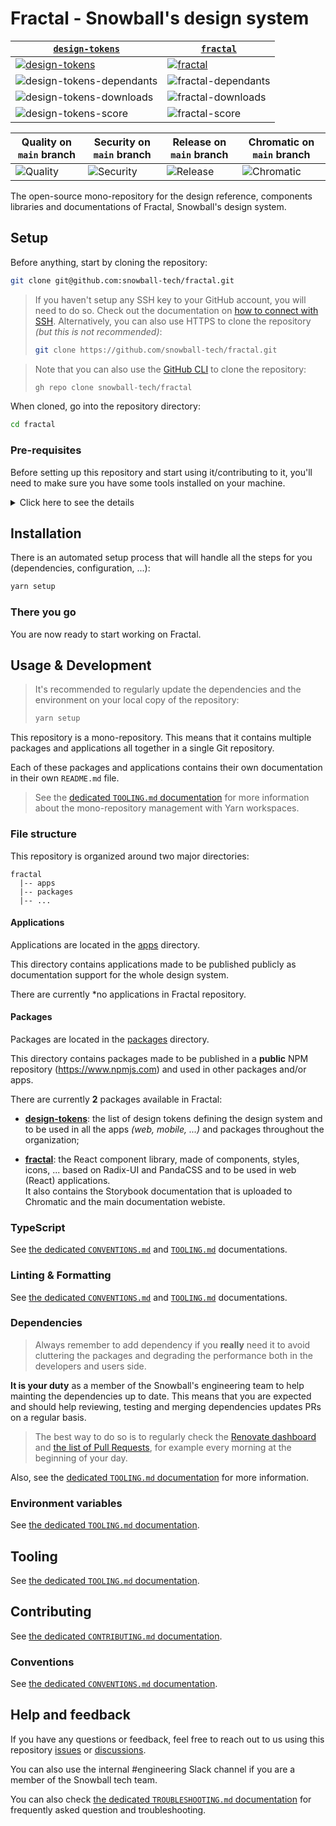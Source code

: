 # Fractal - Snowball's design system

<!-- prettier-ignore-start -->
| [`design-tokens`](./packages/design-tokens) | [`fractal`](./packages/fractal) |
| - | - |
| [![design-tokens](https://img.shields.io/npm/v/@snowball-tech/design-tokens)](https://www.npmjs.com/package/@snowball-tech/design-tokens) | [![fractal](https://img.shields.io/npm/v/@snowball-tech/fractal)](https://www.npmjs.com/package/@snowball-tech/fractal) |
| ![design-tokens-dependants](https://img.shields.io/librariesio/dependents/npm/@snowball-tech/design-tokens) | ![fractal-dependants](https://img.shields.io/librariesio/dependents/npm/@snowball-tech/fractal) |
| ![design-tokens-downloads](https://img.shields.io/npm/dt/@snowball-tech/design-tokens) | ![fractal-downloads](https://img.shields.io/npm/dt/@snowball-tech/fractal) |
| ![design-tokens-score](https://img.shields.io/npms-io/final-score/@snowball-tech/design-tokens) | ![fractal-score](https://img.shields.io/npms-io/final-score/@snowball-tech/fractal) |

| Quality on `main` branch | Security on `main` branch | Release on `main` branch | Chromatic on `main` branch |
| - | - | - | - |
| ![Quality](https://github.com/snowball-tech/fractal/actions/workflows/quality.yml/badge.svg?branch=main&event=push) | ![Security](https://github.com/snowball-tech/fractal/actions/workflows/security.yml/badge.svg?branch=main&event=push) | ![Release](https://github.com/snowball-tech/fractal/actions/workflows/release.yml/badge.svg?branch=main&event=push) | ![Chromatic](https://github.com/snowball-tech/fractal/actions/workflows/storybook.yml/badge.svg?branch=main&event=push) |
<!-- prettier-ignore-end -->

The open-source mono-repository for the design reference, components libraries
and documentations of Fractal, Snowball's design system.

## Setup

Before anything, start by cloning the repository:

```bash
git clone git@github.com:snowball-tech/fractal.git
```

> If you haven't setup any SSH key to your GitHub account, you will need to do
> so. Check out the documentation on
> [how to connect with SSH](https://docs.github.com/en/authentication/connecting-to-github-with-ssh).
> Alternatively, you can also use HTTPS to clone the repository _(but this is
> not recommended)_:
>
> ```bash
> git clone https://github.com/snowball-tech/fractal.git
> ```

> Note that you can also use the [GitHub CLI](https://cli.github.com/) to clone
> the repository:
>
> ```bash
> gh repo clone snowball-tech/fractal
> ```

When cloned, go into the repository directory:

```bash
cd fractal
```

### Pre-requisites

Before setting up this repository and start using it/contributing to it, you'll
need to make sure you have some tools installed on your machine.

<details>
  <summary>Click here to see the details</summary>

### **MacOS only**

<details>
<summary>Click for more information</summary>

If you are on MacOS, you will need some extra things to make the steps below
easier.

1. **Homebrew**

First of all, you will need [HomeBrew](https://brew.sh/):

```bash
/bin/bash -c "$(curl -fsSL https://raw.githubusercontent.com/Homebrew/install/HEAD/install.sh)"
```

> You can always check the [official documentation](https://brew.sh) if you have
> any question or issue

4. **Shell**

You are probably using Zsh as your default shell.

Some steps below are updating the `.zshrc` file in your home directory.
So we have to make sure this file exists:

```bash
touch ~/.zshrc
```

If you are using Bash as your default shell, run:

```bash
touch ~/.bash_profile
```

> These commands may give you an error if the files already existed.
> You can ignore it.

</details>

### **NodeJS**

To be able to work with this repository, you will have to have a working version
of NodeJS.

You can simply install the latest version of the 18.x.x LTS branch

> Vercel does not support NodeJS v20 yet.

To do so, it's recommended to use a Node Version Manager like
[NVM](https://github.com/nvm-sh/nvm) or [N](https://github.com/tj/n)

#### **NVM**

```bash
curl -o- https://raw.githubusercontent.com/nvm-sh/nvm/v0.39.3/install.sh | bash
```

> Note that you may check on the
> [official installation documentation](https://github.com/nvm-sh/nvm#install--update-script)
> if a newer version is available.

> You can always check the
> [official documentation](https://github.com/nvm-sh/nvm#node-version-manager---)
> if you have any question or issue

Then restart your terminal _(on MacOS you have to completely quit the Terminal
application before restarting it)_.

Then you can make NVM automatically select the appropriate NodeJS version for
the repository:

```bash
nvm use
```

#### **N**

```bash
curl -L https://bit.ly/n-install | bash
```

Then restart your terminal _(on MacOS you have to completely quit the Terminal
application before restarting it)_.

> Alternatively, on MacOS you can also run:
>
> ```bash
> brew install n
> ```
>
> And then restart your terminal by completely quitting the Terminal application
> and restarting it.

> You can always check the
> [official installation documentation](https://github.com/mklement0/n-install#n-install-mdash-introduction)
> and the [official documentation](https://github.com/tj/n#n--interactively-manage-your-nodejs-versions)
> if you have any question or issue

Then you can make N automatically select the appropriate NodeJS version for
the repository:

```bash
n auto
```

### **Yarn**

This mono-repository is base on Yarn Workspaces.
So you'll have to have [Yarn](https://yarnpkg.com/) on its 4.x.x version.

When having NodeJS installed, simply run:

```bash
corepack enable
corepack prepare yarn@stable --activate
```

> You can always check the
> [official installation documentation](https://yarnpkg.com/getting-started/install)
> if you have any question or issue

Then make sure you have the latest 4.x.x version installed:

```bash
yarn --version
```

This should output a 4.x.x version _(e.g. "4.0.2")_.

</details>

## Installation

There is an automated setup process that will handle all the steps for you
(dependencies, configuration, ...):

```bash
yarn setup
```

### There you go

You are now ready to start working on Fractal.

## Usage & Development

> It's recommended to regularly update the dependencies and the environment on
> your local copy of the repository:
>
> ```bash
> yarn setup
> ```

This repository is a mono-repository. This means that it contains multiple
packages and applications all together in a single Git repository.

Each of these packages and applications contains their own documentation in
their own `README.md` file.

> See the [dedicated `TOOLING.md` documentation](./docs/TOOLING.md) for more
> information about the mono-repository management with Yarn workspaces.

### File structure

This repository is organized around two major directories:

```text
fractal
  |-- apps
  |-- packages
  |-- ...
```

#### Applications

Applications are located in the [apps](./apps) directory.

This directory contains applications made to be published publicly as
documentation support for the whole design system.

There are currently \*no applications in Fractal repository.

#### Packages

Packages are located in the [packages](./packages) directory.

This directory contains packages made to be published in a **public** NPM
repository (<https://www.npmjs.com>) and used in other packages and/or apps.

There are currently **2** packages available in Fractal:

- **[design-tokens](./packages/design-tokens)**: the list of design tokens
  defining the design system and to be used in all the apps _(web, mobile, ...)_
  and packages throughout the organization;

- **[fractal](./packages/fractal)**: the React component library, made of
  components, styles, icons, ... based on Radix-UI and PandaCSS and to be used
  in web (React) applications.  
  It also contains the Storybook documentation that is uploaded to Chromatic and
  the main documentation webiste.

### TypeScript

See [the dedicated `CONVENTIONS.md`](./docs/CONVENTIONS.md) and
[`TOOLING.md`](./docs/TOOLING.md) documentations.

### Linting & Formatting

See [the dedicated `CONVENTIONS.md`](./docs/CONVENTIONS.md) and
[`TOOLING.md`](./docs/TOOLING.md) documentations.

### Dependencies

> Always remember to add dependency if you **really** need it to avoid
> cluttering the packages and degrading the performance both in the developers
> and users side.

**It is your duty** as a member of the Snowball's engineering team to help
mainting the dependencies up to date. This means that you are expected and
should help reviewing, testing and merging dependencies updates PRs on a regular
basis.

> The best way to do so is to regularly check the
> [Renovate dashboard](https://github.com/snowball-tech/fractal/issues/1) and
> [the list of Pull Requests](https://github.com/snowball-tech/fractal/pulls?q=is%3Apr+is%3Aopen+sort%3Aupdated-desc+label%3Adev-deps%2Cdeps),
> for example every morning at the beginning of your day.

Also, see the [dedicated `TOOLING.md` documentation](./docs/TOOLING.md) for more
information.

### Environment variables

See [the dedicated `TOOLING.md` documentation](./docs/TOOLING.md).

## Tooling

See [the dedicated `TOOLING.md` documentation](./docs/TOOLING.md).

## Contributing

See [the dedicated `CONTRIBUTING.md` documentation](./CONTRIBUTING.md).

### Conventions

See [the dedicated `CONVENTIONS.md` documentation](./docs/CONVENTIONS.md).

## Help and feedback

If you have any questions or feedback, feel free to reach out to us using this
repository [issues](https://github.com/snowball-tech/fractal/issues) or [discussions](https://github.com/snowball-tech/fractal/discussions).

You can also use the internal #engineering Slack channel if you are a member of
the Snowball tech team.

You can also check
[the dedicated `TROUBLESHOOTING.md` documentation](./docs/TROUBLESHOOTING.md)
for frequently asked question and troubleshooting.
